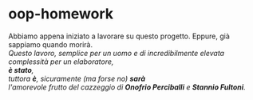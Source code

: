 # oop-homework
Abbiamo appena iniziato a lavorare su questo progetto.
Eppure, già sappiamo quando morirà.
<br/>
<i>Questo lavoro, semplice per un uomo e di incredibilmente elevata complessità per un elaboratore,
<br/>
<b>è stato</b>,
<br/>
tuttora <b>è</b>,
sicuramente (ma forse no) <b>sarà</b>
<br/>
l'amorevole frutto del cazzeggio di <b>Onofrio Perciballi</b> e <b>Stannio Fultoni</b>.
</i>
